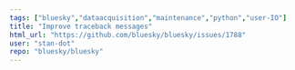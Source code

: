 ```yaml
---
tags: ["bluesky","dataacquisition","maintenance","python","user-IO"]
title: "Improve traceback messages"
html_url: "https://github.com/bluesky/bluesky/issues/1788"
user: "stan-dot"
repo: "bluesky/bluesky"
---
```


